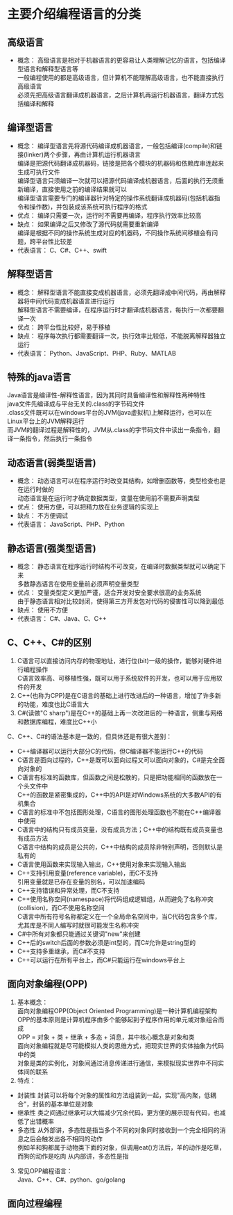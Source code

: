 # 主要介绍编程语言的分类


## 高级语言
* 概念：
高级语言是相对于机器语言的更容易让人类理解记忆的语言，包括编译型语言和解释型语言等  
一般编程使用的都是高级语言，但计算机不能理解高级语言，也不能直接执行高级语言  
必须先把高级语言翻译成机器语言，之后计算机再运行机器语言，翻译方式包括编译和解释  


## 编译型语言
* 概念：
编译型语言先将源代码编译成机器语言，一般包括编译(compile)和链接(linker)两个步骤，再由计算机运行机器语言  
编译是把源代码翻译成机器码，链接是把各个模块的机器码和依赖库串连起来生成可执行文件  
编译型语言只须编译一次就可以把源代码编译成机器语言，后面的执行无须重新编译，直接使用之前的编译结果就可以  
编译型语言需要专门的编译器针对特定的操作系统翻译成机器码(包括机器指令和操作数)，并包装成该系统可执行程序的格式  
* 优点：
编译只需要一次，运行时不需要再编译，程序执行效率比较高  
* 缺点：
如果编译之后又修改了源代码就需要重新编译  
编译是根据不同的操作系统生成对应的机器码，不同操作系统间移植会有问题，跨平台性比较差  
* 代表语言：
C、C#、C++、swift  


## 解释型语言
* 概念：
解释型语言不能直接变成机器语言，必须先翻译成中间代码，再由解释器将中间代码变成机器语言进行运行  
解释型语言不需要编译，在程序运行时才翻译成机器语言，每执行一次都要翻译一次  
* 优点：
跨平台性比较好，易于移植  
* 缺点：
程序每次执行都需要翻译一次，执行效率比较低，不能脱离解释器独立运行  
* 代表语言：
Python、JavaScript、PHP、Ruby、MATLAB  


## 特殊的java语言
Java语言是编译性-解释性语言，因为其同时具备编译性和解释性两种特性  
java文件先编译成与平台无关的.class的字节码文件  
.class文件既可以在windows平台的JVM(java虚拟机)上解释运行，也可以在Linux平台上的JVM解释运行  
而JVM的翻译过程是解释性的，JVM从.class的字节码文件中读出一条指令，翻译一条指令，然后执行一条指令  


## 动态语言(弱类型语言)
* 概念：
动态语言可以在程序运行时改变其结构，如增删函数等，类型检查也是在运行时做的  
动态语言是在运行时才确定数据类型，变量在使用前不需要声明类型  
* 优点：
使用方便，可以把精力放在业务逻辑的实现上   
* 缺点：
不方便调试  
* 代表语言：
JavaScript、PHP、Python  


## 静态语言(强类型语言)
* 概念：
静态语言在程序运行时结构不可改变，在编译时数据类型就可以确定下来  
多数静态语言在使用变量前必须声明变量类型  
* 优点：
变量类型定义更加严谨，适合开发对安全要求很高的业务系统  
由于静态语言相对比较封闭，使得第三方开发包对代码的侵害性可以降到最低  
* 缺点：
使用不方便  
* 代表语言：
C#、Java、C、C++  


## C、C++、C#的区别
1. C语言可以直接访问内存的物理地址，进行位(bit)一级的操作，能够对硬件进行编程操作  
C语言效率高、可移植性强，既可以用于系统软件的开发，也可以用于应用软件的开发  
2. C++(也称为CPP)是在C语言的基础上进行改进后的一种语言，增加了许多新的功能，难度也比C语言大  
3. C#(读做"C sharp")是在C++的基础上再一次改进后的一种语言，侧重与网络和数据库编程，难度比C++小  

C、C++、C#的语法基本是一致的，但具体还是有很大差别：  
* C++编译器可以运行大部分C的代码，但C编译器不能运行C++的代码  
* C语言是面向过程的，C++是既可以面向过程又可以面向对象的，C#是完全面向对象的  
* C语言有标准的函数库，但函数之间是松散的，只是把功能相同的函数放在一个头文件中  
C++的函数是紧密集成的，C++中的API是对Windows系统的大多数API的有机集合  
* C语言的标准中不包括图形处理，C语言的图形处理函数也不能在C++编译器中使用  
* C语言中的结构只有成员变量，没有成员方法；C++中的结构既有成员变量也有成员方法  
C语言中结构的成员是公共的，C++中结构的成员除非特别声明，否则默认是私有的  
* C语言使用函数来实现输入输出，C++使用对象来实现输入输出  
* C++支持引用变量(reference variable)，而C不支持  
引用变量就是已存在变量的别名，可以加速编码  
* C++支持错误和异常处理，而C不支持  
* C++使用名称空间(namespace)将代码组成逻辑组，从而避免了名称冲突(collision)，而C不使用名称空间  
C语言中所有符号名称都定义在一个全局命名空间中，当C代码包含多个库，尤其库是不同人编写时就很可能发生名称冲突  
* C#中所有对象都只能通过关键词"new"来创建  
* C++后的switch后面的参数必须是int型的，而C#允许是string型的  
* C++支持多重继承，而C#不支持  
* C++可以运行在所有平台上，而C#只能运行在windows平台上  


## 面向对象编程(OPP)
1. 基本概念：  
面向对象编程OPP(Object Oriented Programming)是一种计算机编程架构  
OPP的基本原则是计算机程序由多个能够起到子程序作用的单元或对象组合而成  
OPP = 对象 + 类 + 继承 + 多态 + 消息，其中核心概念是对象和类  
面向对象编程就是尽可能模拟人类的思维方式，把现实世界的实体抽象为代码中的类  
对象是类的实例化，对象间通过消息传递进行通信，来模拟现实世界中不同实体间的联系  
2. 特点： 
* 封装性
封装可以将每个对象的属性和方法组装到一起，实现"高内聚，低耦合"，封装的基本单位是对象  
* 继承性
类之间通过继承可以大幅减少冗余代码，更方便的展示现有代码，也减低了出错概率  
* 多态性
从外部讲，多态性是指当多个不同的对象同时接收到一个完全相同的消息之后会触发出各不相同的动作  
例如羊和狗都属于动物类下面的对象，但调用eat()方法后，羊的动作是吃草，而狗的动作是吃肉
从内部讲，多态性是指

3. 常见OPP编程语言：  
Java、C++、C#、python、go/golang


## 面向过程编程
